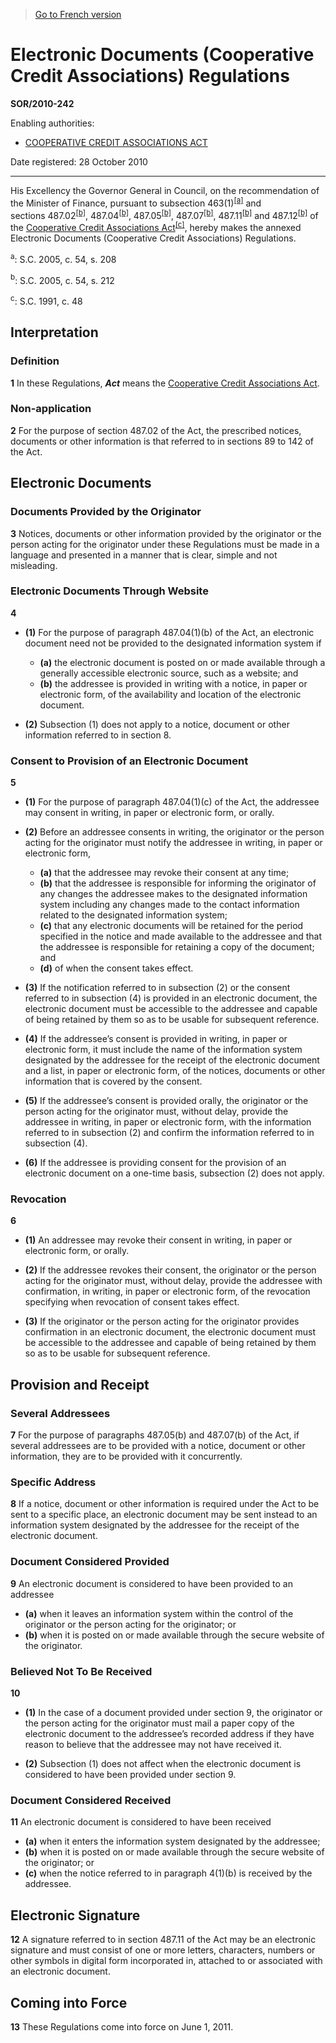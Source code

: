 > [Go to French version](/fr/Règlements/Décrets,%20ordonnances%20et%20règlements%20statutaires/2010/242.md)

# Electronic Documents (Cooperative Credit Associations) Regulations

**SOR/2010-242**

Enabling authorities: 
- [COOPERATIVE CREDIT ASSOCIATIONS ACT](/en/Acts/Statutes%20of%20Canada/1991/c.%2048.md)

Date registered: 28 October 2010

----------

His Excellency the Governor General in Council, on the recommendation of the Minister of Finance, pursuant to subsection 463(1)<sup><a href='#fn_1a'>[a]</a></sup> and sections 487.02<sup><a href='#fn_1b'>[b]</a></sup>, 487.04<sup><a href='#fn_1b'>[b]</a></sup>, 487.05<sup><a href='#fn_1b'>[b]</a></sup>, 487.07<sup><a href='#fn_1b'>[b]</a></sup>, 487.11<sup><a href='#fn_1b'>[b]</a></sup> and 487.12<sup><a href='#fn_1b'>[b]</a></sup> of the [Cooperative Credit Associations Act](/en/Acts/Statutes%20of%20Canada/1991/c.%2048.md)<sup><a href='#fn_1c'>[c]</a></sup>, hereby makes the annexed Electronic Documents (Cooperative Credit Associations) Regulations.

<a name='fn_1a'><sup>a</sup></a>: S.C. 2005, c. 54, s. 208<br />

<a name='fn_1b'><sup>b</sup></a>: S.C. 2005, c. 54, s. 212<br />

<a name='fn_1c'><sup>c</sup></a>: S.C. 1991, c. 48<br />




## Interpretation



### Definition


**1** In these Regulations, ***Act*** means the [Cooperative Credit Associations Act](/en/Acts/Statutes%20of%20Canada/1991/c.%2048.md).




### Non-application


**2** For the purpose of section 487.02 of the Act, the prescribed notices, documents or other information is that referred to in sections 89 to 142 of the Act.




## Electronic Documents



### Documents Provided by the Originator


**3** Notices, documents or other information provided by the originator or the person acting for the originator under these Regulations must be made in a language and presented in a manner that is clear, simple and not misleading.




### Electronic Documents Through Website


**4** 

- **(1)** For the purpose of paragraph 487.04(1)(b) of the Act, an electronic document need not be provided to the designated information system if
	- **(a)** the electronic document is posted on or made available through a generally accessible electronic source, such as a website; and
	- **(b)** the addressee is provided in writing with a notice, in paper or electronic form, of the availability and location of the electronic document.

- **(2)** Subsection (1) does not apply to a notice, document or other information referred to in section 8.




### Consent to Provision of an Electronic Document


**5** 

- **(1)** For the purpose of paragraph 487.04(1)(c) of the Act, the addressee may consent in writing, in paper or electronic form, or orally.

- **(2)** Before an addressee consents in writing, the originator or the person acting for the originator must notify the addressee in writing, in paper or electronic form,
	- **(a)** that the addressee may revoke their consent at any time;
	- **(b)** that the addressee is responsible for informing the originator of any changes the addressee makes to the designated information system including any changes made to the contact information related to the designated information system;
	- **(c)** that any electronic documents will be retained for the period specified in the notice and made available to the addressee and that the addressee is responsible for retaining a copy of the document; and
	- **(d)** of when the consent takes effect.

- **(3)** If the notification referred to in subsection (2) or the consent referred to in subsection (4) is provided in an electronic document, the electronic document must be accessible to the addressee and capable of being retained by them so as to be usable for subsequent reference.

- **(4)** If the addressee’s consent is provided in writing, in paper or electronic form, it must include the name of the information system designated by the addressee for the receipt of the electronic document and a list, in paper or electronic form, of the notices, documents or other information that is covered by the consent.

- **(5)** If the addressee’s consent is provided orally, the originator or the person acting for the originator must, without delay, provide the addressee in writing, in paper or electronic form, with the information referred to in subsection (2) and confirm the information referred to in subsection (4).

- **(6)** If the addressee is providing consent for the provision of an electronic document on a one-time basis, subsection (2) does not apply.




### Revocation


**6** 

- **(1)** An addressee may revoke their consent in writing, in paper or electronic form, or orally.

- **(2)** If the addressee revokes their consent, the originator or the person acting for the originator must, without delay, provide the addressee with confirmation, in writing, in paper or electronic form, of the revocation specifying when revocation of consent takes effect.

- **(3)** If the originator or the person acting for the originator provides confirmation in an electronic document, the electronic document must be accessible to the addressee and capable of being retained by them so as to be usable for subsequent reference.




## Provision and Receipt



### Several Addressees


**7** For the purpose of paragraphs 487.05(b) and 487.07(b) of the Act, if several addressees are to be provided with a notice, document or other information, they are to be provided with it concurrently.




### Specific Address


**8** If a notice, document or other information is required under the Act to be sent to a specific place, an electronic document may be sent instead to an information system designated by the addressee for the receipt of the electronic document.




### Document Considered Provided


**9** An electronic document is considered to have been provided to an addressee
- **(a)** when it leaves an information system within the control of the originator or the person acting for the originator; or
- **(b)** when it is posted on or made available through the secure website of the originator.




### Believed Not To Be Received


**10** 

- **(1)** In the case of a document provided under section 9, the originator or the person acting for the originator must mail a paper copy of the electronic document to the addressee’s recorded address if they have reason to believe that the addressee may not have received it.

- **(2)** Subsection (1) does not affect when the electronic document is considered to have been provided under section 9.




### Document Considered Received


**11** An electronic document is considered to have been received
- **(a)** when it enters the information system designated by the addressee;
- **(b)** when it is posted on or made available through the secure website of the originator; or
- **(c)** when the notice referred to in paragraph 4(1)(b) is received by the addressee.




## Electronic Signature


**12** A signature referred to in section 487.11 of the Act may be an electronic signature and must consist of one or more letters, characters, numbers or other symbols in digital form incorporated in, attached to or associated with an electronic document.




## Coming into Force


**13** These Regulations come into force on June 1, 2011.



